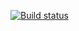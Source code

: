 [![Build status](https://ci.appveyor.com/api/projects/status/xh0nq8tmxeffqkce?svg=true)](https://ci.appveyor.com/project/NovSeUr/aqa-api)
